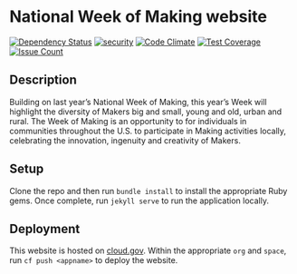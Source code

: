 # National Week of Making website

[![Dependency Status](https://gemnasium.com/badges/github.com/presidential-innovation-fellows/week-of-making.svg)](https://gemnasium.com/github.com/presidential-innovation-fellows/week-of-making)
[![security](https://hakiri.io/github/presidential-innovation-fellows/week-of-making/master.svg)](https://hakiri.io/github/presidential-innovation-fellows/week-of-making/master)
[![Code Climate](https://codeclimate.com/repos/57211ce78f6dad33c900315b/badges/3a0b762f93bdf1d4881e/gpa.svg)](https://codeclimate.com/repos/57211ce78f6dad33c900315b/feed)
[![Test Coverage](https://codeclimate.com/repos/57211ce78f6dad33c900315b/badges/3a0b762f93bdf1d4881e/coverage.svg)](https://codeclimate.com/repos/57211ce78f6dad33c900315b/coverage)
[![Issue Count](https://codeclimate.com/repos/57211ce78f6dad33c900315b/badges/3a0b762f93bdf1d4881e/issue_count.svg)](https://codeclimate.com/repos/57211ce78f6dad33c900315b/feed)

## Description

Building on last year’s National Week of Making, this year’s Week will highlight the diversity of Makers big and small, young and old, urban and rural. The Week of Making is an opportunity to for individuals in communities throughout the U.S. to participate in Making activities locally, celebrating the innovation, ingenuity and creativity of Makers.

## Setup

Clone the repo and then run `bundle install` to install the appropriate Ruby gems. Once complete, run `jekyll serve` to run the application locally.

## Deployment

This website is hosted on [cloud.gov](https://cloud.gov). Within the appropriate `org` and `space`, run `cf push <appname>` to deploy the website.
